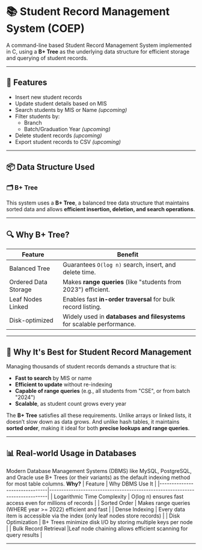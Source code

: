 # 📚 Student Record Management System (COEP)

A command-line based Student Record Management System implemented in C, using a **B+ Tree** as the underlying data structure for efficient storage and querying of student records.

---

## 🚀 Features

- Insert new student records
- Update student details based on MIS
- Search students by MIS or Name *(upcoming)*
- Filter students by:
  - Branch
  - Batch/Graduation Year *(upcoming)*
- Delete student records *(upcoming)*
- Export student records to CSV *(upcoming)*

---

## 📦 Data Structure Used

### 🗂 B+ Tree

This system uses a **B+ Tree**, a balanced tree data structure that maintains sorted data and allows **efficient insertion, deletion, and search operations**.

---

## 🔍 Why B+ Tree?

| Feature                      | Benefit                                                                 |
|-----------------------------|-------------------------------------------------------------------------|
| Balanced Tree               | Guarantees `O(log n)` search, insert, and delete time.                  |
| Ordered Data Storage        | Makes **range queries** (like "students from 2023") efficient.          |
| Leaf Nodes Linked           | Enables fast **in-order traversal** for bulk record listing.            |
| Disk-optimized              | Widely used in **databases and filesystems** for scalable performance.  |

---

## 🧠 Why It's Best for Student Record Management

Managing thousands of student records demands a structure that is:

- **Fast to search** by MIS or name
- **Efficient to update** without re-indexing
- **Capable of range queries** (e.g., all students from "CSE", or from batch "2024")
- **Scalable**, as student count grows every year

The **B+ Tree** satisfies all these requirements. Unlike arrays or linked lists, it doesn’t slow down as data grows. And unlike hash tables, it maintains **sorted order**, making it ideal for both **precise lookups and range queries**.

---

## 📊 Real-world Usage in Databases

Modern Database Management Systems (DBMS) like MySQL, PostgreSQL, and Oracle use B+ Trees (or their variants) as the default indexing method for most table columns.
**Why?**
| Feature                       |	Why DBMS Use It                                                             |
|-------------------------------|-----------------------------------------------------------------------------|
| Logarithmic Time Complexity	  | O(log n) ensures fast access even for millions of records                   |
| Sorted Order	                | Makes range queries (WHERE year >= 2022) efficient and fast                 |
| Dense Indexing	              | Every data item is accessible via the index (only leaf nodes store records) |
| Disk Optimization	            | B+ Trees minimize disk I/O by storing multiple keys per node                |
| Bulk Record Retrieval	        |Leaf node chaining allows efficient scanning for query results               |

---
